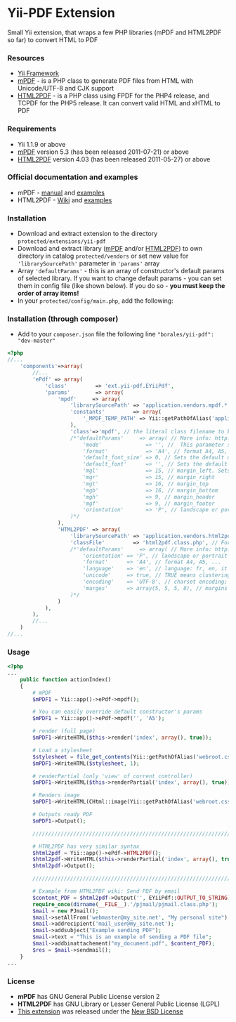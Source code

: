 Yii-PDF Extension
=================

Small Yii extension, that wraps a few PHP libraries (mPDF and HTML2PDF so far) to convert HTML to PDF

### Resources

* [Yii Framework](http://yiiframework.com/)
* [mPDF](http://www.mpdf1.com/) - is a PHP class to generate PDF files from HTML with Unicode/UTF-8 and CJK support
* [HTML2PDF](http://html2pdf.fr/en/default) - is a PHP class using FPDF for the PHP4 release, and TCPDF for the PHP5 release.
It can convert valid HTML and xHTML to PDF

### Requirements

* Yii 1.1.9 or above
* [mPDF](http://www.mpdf1.com/mpdf/download) version 5.3 (has been released 2011-07-21) or above
* [HTML2PDF](http://sourceforge.net/projects/phphtml2pdf/) version 4.03 (has been released 2011-05-27) or above

### Official documentation and examples

* mPDF - [manual](http://mpdf1.com/manual/) and [examples](http://www.mpdf1.com/mpdf/examples)
* HTML2PDF - [Wiki](http://wiki.spipu.net/doku.php?id=html2pdf:en:Accueil) and [examples](http://html2pdf.fr/en/example)

### Installation

* Download and extract extension to the directory `protected/extensions/yii-pdf`
* Download and extract library ([mPDF](http://www.mpdf1.com/mpdf/download) and/or [HTML2PDF](http://sourceforge.net/projects/phphtml2pdf/))
to own directory in catalog `protected/vendors` or set new value for `'librarySourcePath'` parameter in `'params'` array
* Array `'defaultParams'` - this is an array of constructor's default params of selected library.
If you want to change default params - you can set them in config file (like shown below).
If you do so - **you must keep the order of array items!**
* In your `protected/config/main.php`, add the following:

### Installation (through composer)

* Add to your `composer.json` file the following line `"borales/yii-pdf": "dev-master"`

```php
<?php
//...
	'components'=>array(
		//...
		'ePdf' => array(
			'class'			=> 'ext.yii-pdf.EYiiPdf',
			'params'		=> array(
				'mpdf'	   => array(
					'librarySourcePath' => 'application.vendors.mpdf.*',
					'constants'			=> array(
						'_MPDF_TEMP_PATH' => Yii::getPathOfAlias('application.runtime'),
					),
					'class'=>'mpdf', // the literal class filename to be loaded from the vendors folder.
					/*'defaultParams'	  => array( // More info: http://mpdf1.com/manual/index.php?tid=184
						'mode'				=> '', //  This parameter specifies the mode of the new document.
						'format'			=> 'A4', // format A4, A5, ...
						'default_font_size' => 0, // Sets the default document font size in points (pt)
						'default_font'		=> '', // Sets the default font-family for the new document.
						'mgl'				=> 15, // margin_left. Sets the page margins for the new document.
						'mgr'				=> 15, // margin_right
						'mgt'				=> 16, // margin_top
						'mgb'				=> 16, // margin_bottom
						'mgh'				=> 9, // margin_header
						'mgf'				=> 9, // margin_footer
						'orientation'		=> 'P', // landscape or portrait orientation
					)*/
				),
				'HTML2PDF' => array(
					'librarySourcePath' => 'application.vendors.html2pdf.*',
					'classFile'			=> 'html2pdf.class.php', // For adding to Yii::$classMap
					/*'defaultParams'	  => array( // More info: http://wiki.spipu.net/doku.php?id=html2pdf:en:v4:accueil
						'orientation' => 'P', // landscape or portrait orientation
						'format'	  => 'A4', // format A4, A5, ...
						'language'	  => 'en', // language: fr, en, it ...
						'unicode'	  => true, // TRUE means clustering the input text IS unicode (default = true)
						'encoding'	  => 'UTF-8', // charset encoding; Default is UTF-8
						'marges'	  => array(5, 5, 5, 8), // margins by default, in order (left, top, right, bottom)
					)*/
				)
			),
		),
		//...
	)
//...
```

### Usage

```php
<?php
...
	public function actionIndex()
	{
		# mPDF
		$mPDF1 = Yii::app()->ePdf->mpdf();

		# You can easily override default constructor's params
		$mPDF1 = Yii::app()->ePdf->mpdf('', 'A5');

		# render (full page)
		$mPDF1->WriteHTML($this->render('index', array(), true));

		# Load a stylesheet
		$stylesheet = file_get_contents(Yii::getPathOfAlias('webroot.css') . '/main.css');
		$mPDF1->WriteHTML($stylesheet, 1);

		# renderPartial (only 'view' of current controller)
		$mPDF1->WriteHTML($this->renderPartial('index', array(), true));

		# Renders image
		$mPDF1->WriteHTML(CHtml::image(Yii::getPathOfAlias('webroot.css') . '/bg.gif' ));

		# Outputs ready PDF
		$mPDF1->Output();

		////////////////////////////////////////////////////////////////////////////////////

		# HTML2PDF has very similar syntax
		$html2pdf = Yii::app()->ePdf->HTML2PDF();
		$html2pdf->WriteHTML($this->renderPartial('index', array(), true));
		$html2pdf->Output();

		////////////////////////////////////////////////////////////////////////////////////

		# Example from HTML2PDF wiki: Send PDF by email
		$content_PDF = $html2pdf->Output('', EYiiPdf::OUTPUT_TO_STRING);
		require_once(dirname(__FILE__).'/pjmail/pjmail.class.php');
		$mail = new PJmail();
		$mail->setAllFrom('webmaster@my_site.net', "My personal site");
		$mail->addrecipient('mail_user@my_site.net');
		$mail->addsubject("Example sending PDF");
		$mail->text = "This is an example of sending a PDF file";
		$mail->addbinattachement("my_document.pdf", $content_PDF);
		$res = $mail->sendmail();
	}
...
```

### License

* **mPDF** has GNU General Public License version 2
* **HTML2PDF** has GNU Library or Lesser General Public License (LGPL)
* [This extension](https://github.com/Borales/yii-pdf) was released under the [New BSD License](http://www.opensource.org/licenses/bsd-license.php)

